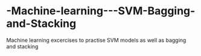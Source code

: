 # -Machine-learning---SVM-Bagging-and-Stacking
Machine learning excercises to practise SVM models as well as bagging and stacking
